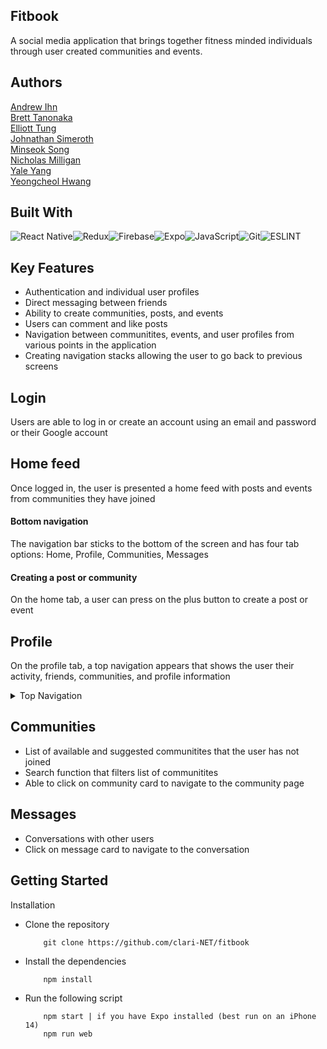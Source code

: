 ## Fitbook

A social media application that brings together fitness minded individuals through user created communities and events.

## Authors

[Andrew Ihn](https://github.com/roormade)\
[Brett Tanonaka](https://github.com/B-Tanonaka)\
[Elliott Tung](https://github.com/elliott234)\
[Johnathan Simeroth](https://github.com/johnsimeroth)\
[Minseok Song](https://github.com/msong1)\
[Nicholas Milligan](https://github.com/NicMilli)\
[Yale Yang](https://github.com/yaleyang5)\
[Yeongcheol Hwang](https://github.com/yeonghwang94)

## Built With
![React Native](https://img.shields.io/badge/react_native-%2320232a.svg?style=for-the-badge&logo=react&logoColor=%2361DAFB)![Redux](https://img.shields.io/badge/redux-%23593d88.svg?style=for-the-badge&logo=redux&logoColor=white)![Firebase](https://img.shields.io/badge/firebase-%23039BE5.svg?style=for-the-badge&logo=firebase)![Expo](https://img.shields.io/badge/expo-1C1E24?style=for-the-badge&logo=expo&logoColor=#D04A37)![JavaScript](https://img.shields.io/badge/JavaScript-323330?style=for-the-badge&logo=javascript&logoColor=F7DF1E)![Git](https://img.shields.io/badge/GIT-E44C30?style=for-the-badge&logo=git&logoColor=white)![ESLINT](https://img.shields.io/badge/eslint-3A33D1?style=for-the-badge&logo=eslint&logoColor=white)

## Key Features
- Authentication and individual user profiles
- Direct messaging between friends
- Ability to create communities, posts, and events
- Users can comment and like posts
- Navigation between communitites, events, and user profiles from various points in the application
- Creating navigation stacks allowing the user to go back to previous screens

## Login
Users are able to log in or create an account using an email and password or their Google account

## Home feed
Once logged in, the user is presented a home feed with posts and events from communities they have joined

#### Bottom navigation
The navigation bar sticks to the bottom of the screen and has four tab options: Home, Profile, Communities, Messages

#### Creating a post or community
On the home tab, a user can press on the plus button to create a post or event

## Profile
On the profile tab, a top navigation appears that shows the user their activity, friends, communities, and profile information
<div>
	<details>
		<summary>Top Navigation</summary>
		<div>
      <h4>Activity</h4>
      <p>Comments and posts</p>
    </div>
    <div>
      <h4>Friends</h4>
      <p>List of friends that the user can choose to direct message</p>
    </div>
    <div>
      <h4>Communities</h4>
      <p>Communities user has joined</p>
    </div>
    <div>
      <h4>Profile</h4>
      <p>User information such as username, statistics, profile photo</p>
    </div>
	</details>
</div>

## Communities
<ul>
	<li>List of available and suggested communitites that the user has not joined</li>
	<li>Search function that filters list of communitites</li>
  <li>Able to click on community card to navigate to the community page</li>
</ul>

## Messages
<ul>
	<li>Conversations with other users</li>
	<li>Click on message card to navigate to the conversation</li>
</ul>

## Getting Started

Installation
- Clone the repository
    ```
        git clone https://github.com/clari-NET/fitbook
    ```
- Install the dependencies
    ```
        npm install
    ```
- Run the following script
    ```
        npm start | if you have Expo installed (best run on an iPhone 14)
        npm run web
    ```
